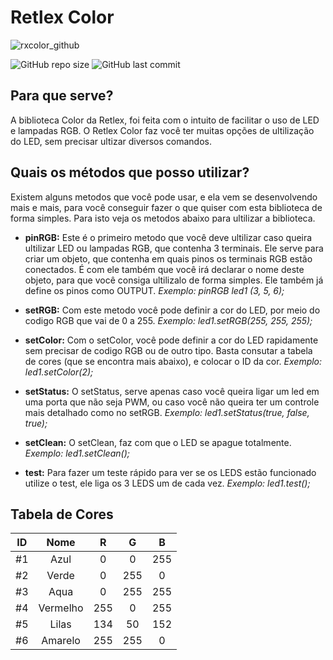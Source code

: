 # Retlex Color
![rxcolor_github](https://user-images.githubusercontent.com/72569409/100522001-536d9000-3186-11eb-8a76-438b817a4a66.png)

![GitHub repo size](https://img.shields.io/github/repo-size/guilhermeoliveiralopes/rxcolor?color=%23950089&label=Tamanho)
![GitHub last commit](https://img.shields.io/github/last-commit/guilhermeoliveiralopes/rxcolor?color=%2301A46C&label=%C3%9Altima%20Atualiza%C3%A7%C3%A3o)

## Para que serve?
 A biblioteca Color da Retlex, foi feita com o intuito de facilitar o uso de LED e lampadas RGB. O Retlex Color faz você ter muitas opções de ultilização do LED, sem precisar ultizar diversos comandos.
## Quais os métodos que posso utilizar?
 Existem alguns metodos que você pode usar, e ela vem se desenvolvendo mais e mais, para você conseguir fazer o que quiser com esta biblioteca de forma simples. Para isto veja os metodos abaixo para ultilizar a biblioteca.

 * **pinRGB:** Este é o primeiro metodo que você deve ultilizar caso queira ultilizar LED ou lampadas RGB, que contenha 3 terminais. Ele serve para criar um objeto, que contenha em quais pinos os terminais RGB estão conectados. É com ele também que você irá declarar o nome deste objeto, para que você consiga ultilizalo de forma simples. Ele também já define os pinos como OUTPUT.
 *Exemplo: pinRGB led1 (3, 5, 6);*

 * **setRGB:** Com este metodo você pode definir a cor do LED, por meio do codigo RGB que vai de 0 a 255.
 *Exemplo: led1.setRGB(255, 255, 255);*

 * **setColor:** Com o setColor, você pode definir a cor do LED rapidamente sem precisar de codigo RGB ou de outro tipo. Basta consutar a tabela de cores (que se encontra mais abaixo), e colocar o ID da cor.
 *Exemplo: led1.setColor(2);*
 
 * **setStatus:** O setStatus, serve apenas caso você queira ligar um led em uma porta que não seja PWM, ou caso você não queira ter um controle mais detalhado como no setRGB.
 *Exemplo: led1.setStatus(true, false, true);*

 * **setClean:** O setClean, faz com que o LED se apague totalmente.
 *Exemplo: led1.setClean();*

 * **test:** Para fazer um teste rápido para ver se os LEDS estão funcionado utilize o test, ele liga os 3 LEDS um de cada vez.
 *Exemplo: led1.test();*

 ## Tabela de Cores

ID | Nome | R | G | B
:---: | :---: | :---: | :---: | :---:
#1 | Azul | 0 | 0 | 255
#2 | Verde | 0 | 255 | 0
#3 | Aqua | 0 | 255 | 255
#4 | Vermelho | 255 | 0 | 255
#5 | Lilas | 134 | 50 | 152
#6 | Amarelo | 255 | 255 | 0
